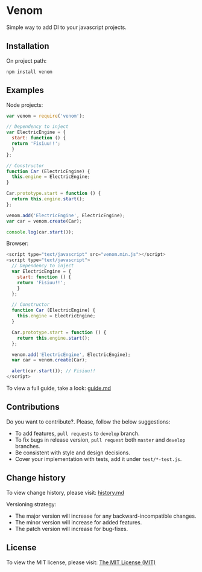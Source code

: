 # Venom

Simple way to add DI to your javascript projects.

## Installation

On project path:

```
npm install venom
```

## Examples

Node projects:

```js
var venom = require('venom');

// Dependency to inject
var ElectricEngine = {
  start: function () {
  return 'Fisiuu!!';
  }
};

// Constructor
function Car (ElectricEngine) {
  this.engine = ElectricEngine;
}

Car.prototype.start = function () {
  return this.engine.start();
};

venom.add('ElectricEngine', ElectricEngine);
var car = venom.create(Car);

console.log(car.start());
```

Browser:

```js
<script type="text/javascript" src="venom.min.js"></script>
<script type="text/javascript">
  // Dependency to inject
  var ElectricEngine = {
    start: function () {
  	return 'Fisiuu!!';
    }
  };

  // Constructor
  function Car (ElectricEngine) {
    this.engine = ElectricEngine;
  }

  Car.prototype.start = function () {
    return this.engine.start();
  };

  venom.add('ElectricEngine', ElectricEngine);
  var car = venom.create(Car);

  alert(car.start()); // Fisiuu!!
</script>
```

To view a full guide, take a look: [guide.md](https://github.com/dgaubert/venom/blob/master/docs/guide.md)

## Contributions

Do you want to contribute?. Please, follow the below suggestions:
  - To add features, `pull requests` to `develop` branch.
  - To fix bugs in release version, `pull request` both `master` and `develop` branches.
  - Be consistent with style and design decisions.
  - Cover your implementation with tests, add it under `test/*-test.js`.

## Change history

To view change history, please visit: [history.md](https://github.com/dgaubert/venom/blob/master/docs/hystory.md)

Versioning strategy:

  - The major version will increase for any backward-incompatible changes.
  - The minor version will increase for added features.
  - The patch version will increase for bug-fixes.

## License

To view the MIT license, please visit: [The MIT License (MIT)](https://github.com/dgaubert/venom/blob/master/LICENSE)
